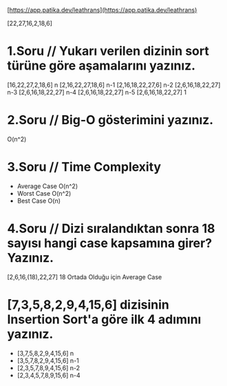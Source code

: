 [https://app.patika.dev/leathrans](https://app.patika.dev/leathrans)

[22,27,16,2,18,6]

# 1.Soru // Yukarı verilen dizinin sort türüne göre aşamalarını yazınız.
[16,22,27,2,18,6] n
[2,16,22,27,18,6] n-1
[2,16,18,22,27,6] n-2
[2,6,16,18,22,27] n-3
[2,6,16,18,22,27] n-4
[2,6,16,18,22,27] n-5
[2,6,16,18,22,27] 1

# 2.Soru // Big-O gösterimini yazınız.
O(n^2)

# 3.Soru // Time Complexity

  - Average Case
   O(n^2) 
  - Worst Case
   O(n^2)
  - Best Case
   O(n)

# 4.Soru // Dizi sıralandıktan sonra 18 sayısı hangi case kapsamına girer? Yazınız.
   
[2,6,16,(18),22,27] 18 Ortada Olduğu için Average Case




# [7,3,5,8,2,9,4,15,6] dizisinin Insertion Sort'a göre ilk 4 adımını yazınız.

  - [3,7,5,8,2,9,4,15,6] n 
  - [3,5,7,8,2,9,4,15,6] n-1
  - [2,3,5,7,8,9,4,15,6] n-2
  - [2,3,4,5,7,8,9,15,6] n-4

